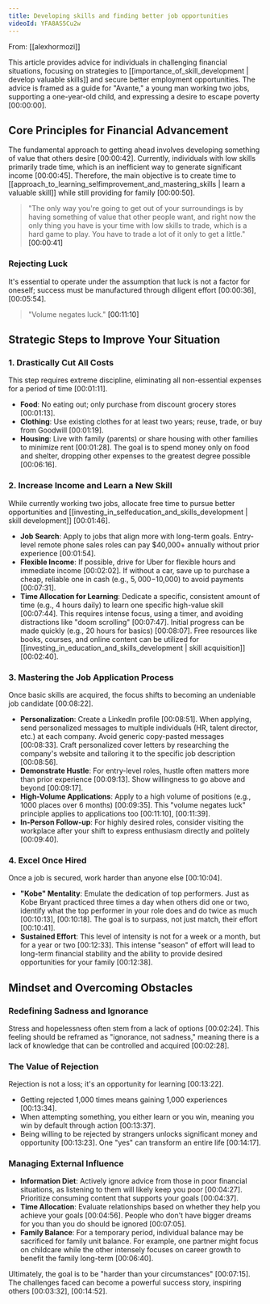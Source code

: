 ```yaml
---
title: Developing skills and finding better job opportunities
videoId: YFA8AS5Cu2w
---
```


From: [[alexhormozi]] <br/> 

This article provides advice for individuals in challenging financial situations, focusing on strategies to [[importance_of_skill_development | develop valuable skills]] and secure better employment opportunities. The advice is framed as a guide for "Avante," a young man working two jobs, supporting a one-year-old child, and expressing a desire to escape poverty <a class="yt-timestamp" data-t="00:00:00">[00:00:00]</a>.

## Core Principles for Financial Advancement
The fundamental approach to getting ahead involves developing something of value that others desire <a class="yt-timestamp" data-t="00:00:42">[00:00:42]</a>. Currently, individuals with low skills primarily trade time, which is an inefficient way to generate significant income <a class="yt-timestamp" data-t="00:00:45">[00:00:45]</a>. Therefore, the main objective is to create time to [[approach_to_learning_selfimprovement_and_mastering_skills | learn a valuable skill]] while still providing for family <a class="yt-timestamp" data-t="00:00:50">[00:00:50]</a>.

> "The only way you're going to get out of your surroundings is by having something of value that other people want, and right now the only thing you have is your time with low skills to trade, which is a hard game to play. You have to trade a lot of it only to get a little." <a class="yt-timestamp" data-t="00:00:41">[00:00:41]</a>

### Rejecting Luck
It's essential to operate under the assumption that luck is not a factor for oneself; success must be manufactured through diligent effort <a class="yt-timestamp" data-t="00:00:36">[00:00:36]</a>, <a class="yt-timestamp" data-t="00:05:54">[00:05:54]</a>.

> "Volume negates luck." <a class="yt-timestamp" data-t="00:11:10">[00:11:10]</a>

## Strategic Steps to Improve Your Situation

### 1. Drastically Cut All Costs
This step requires extreme discipline, eliminating all non-essential expenses for a period of time <a class="yt-timestamp" data-t="00:01:11">[00:01:11]</a>.
*   **Food**: No eating out; only purchase from discount grocery stores <a class="yt-timestamp" data-t="00:01:13">[00:01:13]</a>.
*   **Clothing**: Use existing clothes for at least two years; reuse, trade, or buy from Goodwill <a class="yt-timestamp" data-t="00:01:19">[00:01:19]</a>.
*   **Housing**: Live with family (parents) or share housing with other families to minimize rent <a class="yt-timestamp" data-t="00:01:28">[00:01:28]</a>. The goal is to spend money only on food and shelter, dropping other expenses to the greatest degree possible <a class="yt-timestamp" data-t="00:06:16">[00:06:16]</a>.

### 2. Increase Income and Learn a New Skill
While currently working two jobs, allocate free time to pursue better opportunities and [[investing_in_selfeducation_and_skills_development | skill development]] <a class="yt-timestamp" data-t="00:01:46">[00:01:46]</a>.
*   **Job Search**: Apply to jobs that align more with long-term goals. Entry-level remote phone sales roles can pay $40,000+ annually without prior experience <a class="yt-timestamp" data-t="00:01:54">[00:01:54]</a>.
*   **Flexible Income**: If possible, drive for Uber for flexible hours and immediate income <a class="yt-timestamp" data-t="00:02:02">[00:02:02]</a>. If without a car, save up to purchase a cheap, reliable one in cash (e.g., $5,000-$10,000) to avoid payments <a class="yt-timestamp" data-t="00:07:31">[00:07:31]</a>.
*   **Time Allocation for Learning**: Dedicate a specific, consistent amount of time (e.g., 4 hours daily) to learn one specific high-value skill <a class="yt-timestamp" data-t="00:07:44">[00:07:44]</a>. This requires intense focus, using a timer, and avoiding distractions like "doom scrolling" <a class="yt-timestamp" data-t="00:07:47">[00:07:47]</a>. Initial progress can be made quickly (e.g., 20 hours for basics) <a class="yt-timestamp" data-t="00:08:07">[00:08:07]</a>. Free resources like books, courses, and online content can be utilized for [[investing_in_education_and_skills_development | skill acquisition]] <a class="yt-timestamp" data-t="00:02:40">[00:02:40]</a>.

### 3. Mastering the Job Application Process
Once basic skills are acquired, the focus shifts to becoming an undeniable job candidate <a class="yt-timestamp" data-t="00:08:22">[00:08:22]</a>.
*   **Personalization**: Create a LinkedIn profile <a class="yt-timestamp" data-t="00:08:51">[00:08:51]</a>. When applying, send personalized messages to multiple individuals (HR, talent director, etc.) at each company. Avoid generic copy-pasted messages <a class="yt-timestamp" data-t="00:08:33">[00:08:33]</a>. Craft personalized cover letters by researching the company's website and tailoring it to the specific job description <a class="yt-timestamp" data-t="00:08:56">[00:08:56]</a>.
*   **Demonstrate Hustle**: For entry-level roles, hustle often matters more than prior experience <a class="yt-timestamp" data-t="00:09:13">[00:09:13]</a>. Show willingness to go above and beyond <a class="yt-timestamp" data-t="00:09:17">[00:09:17]</a>.
*   **High-Volume Applications**: Apply to a high volume of positions (e.g., 1000 places over 6 months) <a class="yt-timestamp" data-t="00:09:35">[00:09:35]</a>. This "volume negates luck" principle applies to applications too <a class="yt-timestamp" data-t="00:11:10">[00:11:10]</a>, <a class="yt-timestamp" data-t="00:11:39">[00:11:39]</a>.
*   **In-Person Follow-up**: For highly desired roles, consider visiting the workplace after your shift to express enthusiasm directly and politely <a class="yt-timestamp" data-t="00:09:40">[00:09:40]</a>.

### 4. Excel Once Hired
Once a job is secured, work harder than anyone else <a class="yt-timestamp" data-t="00:10:04">[00:10:04]</a>.
*   **"Kobe" Mentality**: Emulate the dedication of top performers. Just as Kobe Bryant practiced three times a day when others did one or two, identify what the top performer in your role does and do twice as much <a class="yt-timestamp" data-t="00:10:13">[00:10:13]</a>, <a class="yt-timestamp" data-t="00:10:18">[00:10:18]</a>. The goal is to surpass, not just match, their effort <a class="yt-timestamp" data-t="00:10:41">[00:10:41]</a>.
*   **Sustained Effort**: This level of intensity is not for a week or a month, but for a year or two <a class="yt-timestamp" data-t="00:12:33">[00:12:33]</a>. This intense "season" of effort will lead to long-term financial stability and the ability to provide desired opportunities for your family <a class="yt-timestamp" data-t="00:12:38">[00:12:38]</a>.

## Mindset and Overcoming Obstacles
### Redefining Sadness and Ignorance
Stress and hopelessness often stem from a lack of options <a class="yt-timestamp" data-t="00:02:24">[00:02:24]</a>. This feeling should be reframed as "ignorance, not sadness," meaning there is a lack of knowledge that can be controlled and acquired <a class="yt-timestamp" data-t="00:02:28">[00:02:28]</a>.

### The Value of Rejection
Rejection is not a loss; it's an opportunity for learning <a class="yt-timestamp" data-t="00:13:22">[00:13:22]</a>.
*   Getting rejected 1,000 times means gaining 1,000 experiences <a class="yt-timestamp" data-t="00:13:34">[00:13:34]</a>.
*   When attempting something, you either learn or you win, meaning you win by default through action <a class="yt-timestamp" data-t="00:13:37">[00:13:37]</a>.
*   Being willing to be rejected by strangers unlocks significant money and opportunity <a class="yt-timestamp" data-t="00:13:23">[00:13:23]</a>. One "yes" can transform an entire life <a class="yt-timestamp" data-t="00:14:17">[00:14:17]</a>.

### Managing External Influence
*   **Information Diet**: Actively ignore advice from those in poor financial situations, as listening to them will likely keep you poor <a class="yt-timestamp" data-t="00:04:27">[00:04:27]</a>. Prioritize consuming content that supports your goals <a class="yt-timestamp" data-t="00:04:37">[00:04:37]</a>.
*   **Time Allocation**: Evaluate relationships based on whether they help you achieve your goals <a class="yt-timestamp" data-t="00:04:56">[00:04:56]</a>. People who don't have bigger dreams for you than you do should be ignored <a class="yt-timestamp" data-t="00:07:05">[00:07:05]</a>.
*   **Family Balance**: For a temporary period, individual balance may be sacrificed for family unit balance. For example, one partner might focus on childcare while the other intensely focuses on career growth to benefit the family long-term <a class="yt-timestamp" data-t="00:06:40">[00:06:40]</a>.

Ultimately, the goal is to be "harder than your circumstances" <a class="yt-timestamp" data-t="00:07:15">[00:07:15]</a>. The challenges faced can become a powerful success story, inspiring others <a class="yt-timestamp" data-t="00:03:32">[00:03:32]</a>, <a class="yt-timestamp" data-t="00:14:52">[00:14:52]</a>.